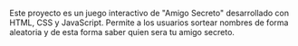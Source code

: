 Este proyecto es un juego interactivo de "Amigo Secreto" desarrollado con HTML, CSS y JavaScript. Permite a los usuarios sortear nombres de forma aleatoria y de esta forma saber quien sera tu amigo secreto.
